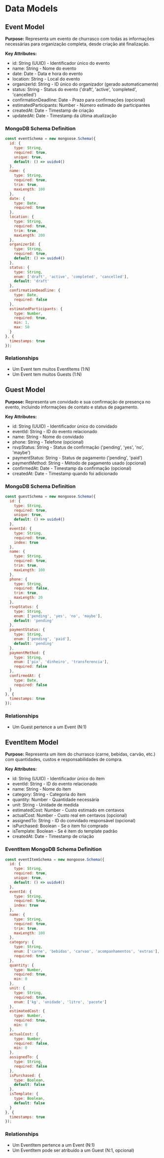 # Data Models

## Event Model

**Purpose:** Representa um evento de churrasco com todas as informações necessárias para organização completa, desde criação até finalização.

**Key Attributes:**
- id: String (UUID) - Identificador único do evento
- name: String - Nome do evento
- date: Date - Data e hora do evento
- location: String - Local do evento
- organizerId: String - ID único do organizador (gerado automaticamente)
- status: String - Status do evento ('draft', 'active', 'completed', 'cancelled')
- confirmationDeadline: Date - Prazo para confirmações (opcional)
- estimatedParticipants: Number - Número estimado de participantes
- createdAt: Date - Timestamp de criação
- updatedAt: Date - Timestamp da última atualização

### MongoDB Schema Definition

```javascript
const eventSchema = new mongoose.Schema({
  id: {
    type: String,
    required: true,
    unique: true,
    default: () => uuidv4()
  },
  name: {
    type: String,
    required: true,
    trim: true,
    maxLength: 100
  },
  date: {
    type: Date,
    required: true
  },
  location: {
    type: String,
    required: true,
    trim: true,
    maxLength: 200
  },
  organizerId: {
    type: String,
    required: true,
    default: () => uuidv4()
  },
  status: {
    type: String,
    enum: ['draft', 'active', 'completed', 'cancelled'],
    default: 'draft'
  },
  confirmationDeadline: {
    type: Date,
    required: false
  },
  estimatedParticipants: {
    type: Number,
    required: true,
    min: 1,
    max: 50
  }
}, {
  timestamps: true
});
```

### Relationships
- Um Event tem muitos EventItems (1:N)
- Um Event tem muitos Guests (1:N)

## Guest Model

**Purpose:** Representa um convidado e sua confirmação de presença no evento, incluindo informações de contato e status de pagamento.

**Key Attributes:**
- id: String (UUID) - Identificador único do convidado
- eventId: String - ID do evento relacionado
- name: String - Nome do convidado
- phone: String - Telefone (opcional)
- rsvpStatus: String - Status de confirmação ('pending', 'yes', 'no', 'maybe')
- paymentStatus: String - Status de pagamento ('pending', 'paid')
- paymentMethod: String - Método de pagamento usado (opcional)
- confirmedAt: Date - Timestamp da confirmação (opcional)
- createdAt: Date - Timestamp quando foi adicionado

### MongoDB Schema Definition

```javascript
const guestSchema = new mongoose.Schema({
  id: {
    type: String,
    required: true,
    unique: true,
    default: () => uuidv4()
  },
  eventId: {
    type: String,
    required: true,
    index: true
  },
  name: {
    type: String,
    required: true,
    trim: true,
    maxLength: 100
  },
  phone: {
    type: String,
    required: false,
    trim: true,
    maxLength: 20
  },
  rsvpStatus: {
    type: String,
    enum: ['pending', 'yes', 'no', 'maybe'],
    default: 'pending'
  },
  paymentStatus: {
    type: String,
    enum: ['pending', 'paid'],
    default: 'pending'
  },
  paymentMethod: {
    type: String,
    enum: ['pix', 'dinheiro', 'transferencia'],
    required: false
  },
  confirmedAt: {
    type: Date,
    required: false
  }
}, {
  timestamps: true
});
```

### Relationships
- Um Guest pertence a um Event (N:1)

## EventItem Model

**Purpose:** Representa um item do churrasco (carne, bebidas, carvão, etc.) com quantidades, custos e responsabilidades de compra.

**Key Attributes:**
- id: String (UUID) - Identificador único do item
- eventId: String - ID do evento relacionado
- name: String - Nome do item
- category: String - Categoria do item
- quantity: Number - Quantidade necessária
- unit: String - Unidade de medida
- estimatedCost: Number - Custo estimado em centavos
- actualCost: Number - Custo real em centavos (opcional)
- assignedTo: String - ID do convidado responsável (opcional)
- isPurchased: Boolean - Se o item foi comprado
- isTemplate: Boolean - Se é item do template padrão
- createdAt: Date - Timestamp de criação

### EventItem MongoDB Schema Definition

```javascript
const eventItemSchema = new mongoose.Schema({
  id: {
    type: String,
    required: true,
    unique: true,
    default: () => uuidv4()
  },
  eventId: {
    type: String,
    required: true,
    index: true
  },
  name: {
    type: String,
    required: true,
    trim: true,
    maxLength: 100
  },
  category: {
    type: String,
    enum: ['carne', 'bebidas', 'carvao', 'acompanhamentos', 'extras'],
    required: true
  },
  quantity: {
    type: Number,
    required: true,
    min: 0
  },
  unit: {
    type: String,
    required: true,
    enum: ['kg', 'unidade', 'litro', 'pacote']
  },
  estimatedCost: {
    type: Number,
    required: true,
    min: 0
  },
  actualCost: {
    type: Number,
    required: false,
    min: 0
  },
  assignedTo: {
    type: String,
    required: false
  },
  isPurchased: {
    type: Boolean,
    default: false
  },
  isTemplate: {
    type: Boolean,
    default: false
  }
}, {
  timestamps: true
});
```

### Relationships
- Um EventItem pertence a um Event (N:1)
- Um EventItem pode ser atribuído a um Guest (N:1, opcional)
